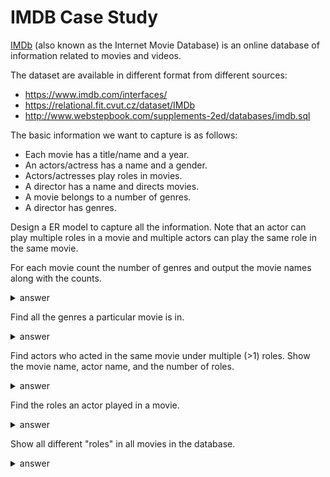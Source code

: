 # IMDB Case Study

[IMDb](https://en.wikipedia.org/wiki/IMDb) (also known as the Internet Movie Database) is an online database of information related to movies and videos.

The dataset are available in different format from different sources:
* https://www.imdb.com/interfaces/
* https://relational.fit.cvut.cz/dataset/IMDb
* http://www.webstepbook.com/supplements-2ed/databases/imdb.sql

The basic information we want to capture is as follows:
* Each movie has a title/name and a year.
* An actors/actress has a name and a gender.
* Actors/actresses play roles in movies.
* A director has a name and directs movies.
* A movie belongs to a number of genres.
* A director has genres.

Design a ER model to capture all the information. Note that an actor can play multiple roles in a movie and multiple actors can play the same role in the same movie.  

For each movie count the number of genres and output the movie names along with the counts.

<details>
<summary>answer</summary>

```sql
SELECT id, name, count(DISTINCT genre)
FROM movies, movies_genres
WHERE id = movie_id
GROUP BY id, name
ORDER BY count(DISTINCT genre) DESC
LIMIT 10;

+--------+----------------------+-----------------------+
| id     | name                 | count(DISTINCT genre) |
+--------+----------------------+-----------------------+
| 122529 | Finaru fuantaj VI    |                    11 |
| 113329 | Final Fantasy VII    |                    10 |
| 349066 | Utopia's Redemption  |                     9 |
| 350189 | Vampire Hunter D     |                     9 |
| 350246 | Vampires, Les        |                     8 |
|  69602 | Conker's Bad Fur Day |                     8 |
| 177327 | King Kong            |                     8 |
| 113331 | Final Fantasy VIII   |                     8 |
| 103180 | Escaflowne (2000/II) |                     8 |
| 212067 | Metoroporisu         |                     8 |
+--------+----------------------+-----------------------+
10 rows in set (7.38 sec)
```
</details>

Find all the genres a particular movie is in.

<details>
<summary>answer</summary>

```sql
SELECT name, genre
FROM movies, movies_genres
WHERE id = movie_id AND id = 122529;

+-------------------+-----------+
| name              | genre     |
+-------------------+-----------+
| Finaru fuantaj VI | Adventure |
| Finaru fuantaj VI | Animation |
| Finaru fuantaj VI | Comedy    |
| Finaru fuantaj VI | Drama     |
| Finaru fuantaj VI | Thriller  |
| Finaru fuantaj VI | Action    |
| Finaru fuantaj VI | Fantasy   |
| Finaru fuantaj VI | Horror    |
| Finaru fuantaj VI | War       |
| Finaru fuantaj VI | Mystery   |
| Finaru fuantaj VI | Sci-Fi    |
+-------------------+-----------+
11 rows in set (0.00 sec)

SELECT name, genre
FROM movies, movies_genres
WHERE id = movie_id AND id = 113329;

+-------------------+-----------+
| name              | genre     |
+-------------------+-----------+
| Final Fantasy VII | Action    |
| Final Fantasy VII | Mystery   |
| Final Fantasy VII | Adventure |
| Final Fantasy VII | Comedy    |
| Final Fantasy VII | Fantasy   |
| Final Fantasy VII | Drama     |
| Final Fantasy VII | Sci-Fi    |
| Final Fantasy VII | Horror    |
| Final Fantasy VII | Thriller  |
| Final Fantasy VII | Animation |
+-------------------+-----------+
10 rows in set (0.00 sec)

SELECT name, genre
FROM movies, movies_genres
WHERE id = movie_id AND id = 349066;

+---------------------+-----------+
| name                | genre     |
+---------------------+-----------+
| Utopia's Redemption | Action    |
| Utopia's Redemption | Family    |
| Utopia's Redemption | Short     |
| Utopia's Redemption | Adventure |
| Utopia's Redemption | Comedy    |
| Utopia's Redemption | Crime     |
| Utopia's Redemption | Drama     |
| Utopia's Redemption | Sci-Fi    |
| Utopia's Redemption | Thriller  |
+---------------------+-----------+
9 rows in set (0.00 sec)
```
</details>

Find actors who acted in the same movie under multiple (>1) roles. Show the movie name, actor name, and the number of roles.

<details>
<summary>answer</summary>

```sql
SELECT actor_id, first_name, last_name, movie_id, name, count(DISTINCT role)
FROM actors, roles, movies
WHERE actors.id = actor_id AND movies.id = movie_id
GROUP BY movie_id, actor_id
HAVING count(DISTINCT role) > 1
ORDER BY count(DISTINCT role) DESC
LIMIT 10;

+----------+------------+-----------+----------+------------------------------+----------------------+
| actor_id | first_name | last_name | movie_id | name                         | count(DISTINCT role) |
+----------+------------+-----------+----------+------------------------------+----------------------+
|    17921 | William H. | Artist    |    20042 | Arena smelykh                |                    8 |
|   426212 | David      | Schurmann |   399153 | "Nero Wolfe Mystery, A"      |                    6 |
|    47312 | Robert     | Bockstael |   399153 | "Nero Wolfe Mystery, A"      |                    6 |
|   475551 | James      | Tolkan    |   399153 | "Nero Wolfe Mystery, A"      |                    6 |
|   641104 | Nicky      | Guadagni  |   399153 | "Nero Wolfe Mystery, A"      |                    5 |
|   712980 | Kari       | Matchett  |   399153 | "Nero Wolfe Mystery, A"      |                    5 |
|   186795 | Richard    | Grupe     |   225804 | Na arene tsirka              |                    5 |
|   326721 | Pierre     | Mondy     |   385003 | "Cordier, juge et flic, Les" |                    4 |
|     6217 | John       | Alderton  |   411330 | "Wodehouse Playhouse"        |                    4 |
|   609183 | Shelley    | Duvall    |   388202 | "Faerie Tale Theatre"        |                    4 |
+----------+------------+-----------+----------+------------------------------+----------------------+
10 rows in set (1 min 15.54 sec)
```
</details>

Find the roles an actor played in a movie.

<details>
<summary>answer</summary>

```sql
SELECT first_name, last_name, name, role
FROM actors, roles, movies
WHERE actors.id = actor_id AND movies.id = movie_id
AND actor_id = 17921 AND movie_id = 20042;

+------------+-----------+---------------+-------------------------------+
| first_name | last_name | name          | role                          |
+------------+-----------+---------------+-------------------------------+
| William H. | Artist    | Arena smelykh | Themselves (cyclist-acrobats) |
| William H. | Artist    | Arena smelykh | Themselves (musical acrobats) |
| William H. | Artist    | Arena smelykh | Themselves (aerialists)       |
| William H. | Artist    | Arena smelykh | Themselves (acrobats)         |
| William H. | Artist    | Arena smelykh | Themselves (trapeze artists)  |
| William H. | Artist    | Arena smelykh | Themselves (jugglers)         |
| William H. | Artist    | Arena smelykh | Themselves (gymnasts)         |
| William H. | Artist    | Arena smelykh | Themselves (dancers-acrobats) |
| William H. | Artist    | Arena smelykh | Themselves (gymnasts)         |
| William H. | Artist    | Arena smelykh | Themselves (acrobats)         |
+------------+-----------+---------------+-------------------------------+
10 rows in set (0.06 sec)

SELECT first_name, last_name, name, role
FROM actors, roles, movies
WHERE actors.id = actor_id AND movies.id = movie_id
AND actor_id = 426212 AND movie_id = 399153;

+------------+-----------+-------------------------+------------------+
| first_name | last_name | name                    | role             |
+------------+-----------+-------------------------+------------------+
| David      | Schurmann | "Nero Wolfe Mystery, A" | Robert Robilotti |
| David      | Schurmann | "Nero Wolfe Mystery, A" | Alfred Kiernan   |
| David      | Schurmann | "Nero Wolfe Mystery, A" | Adrian Evers     |
| David      | Schurmann | "Nero Wolfe Mystery, A" | Miles Haydecker  |
| David      | Schurmann | "Nero Wolfe Mystery, A" | Mr. Thompson     |
| David      | Schurmann | "Nero Wolfe Mystery, A" | Jay Bruckner     |
+------------+-----------+-------------------------+------------------+
6 rows in set (0.03 sec)
```
</details>

Show all different "roles" in all movies in the database.

<details>
<summary>answer</summary>
```sql
SELECT DISTINCT role
FROM roles;

+----------------------------------------+
| role                                   |
+----------------------------------------+
| Stevie                                 |
| Various/lyricist                       |
| Gitano 1                               |
| El Cigala                              |
| Himself                                |
| Staff Humorist (1996)                  |
...
| Turkish singer                         |
| Andrea Melcher                         |
| Sanieba                                |
| Tanja Lohhoff                          |
| Emel (1996-1997)                       |
| Sanem                                  |
| Bayirgülü                              |
+----------------------------------------+
1153615 rows in set (1 min 10.58 sec)
```
</details>

Show movies with multiple actors/actresses who acted in the same role.

<details>
<summary>answer</summary>

```
SELECT movie_id, role, count(actor_id)
FROM roles
GROUP BY movie_id, role
ORDER BY count(actor_id) DESC
LIMIT 10;

+----------+---------+-----------------+
| movie_id | role    | count(actor_id) |
+----------+---------+-----------------+
|    20625 | Extra   |            1127 |
|   131232 | Extra   |             240 |
|   411420 | Himself |             222 |
|   394750 |         |             195 |
|   406321 |         |             189 |
|   144406 |         |             178 |
|   380430 |         |             171 |
|    56545 | Herself |             170 |
|   384590 | Himself |             168 |
|   240429 |         |             155 |
+----------+---------+-----------------+
10 rows in set (1 min 37.90 sec)
```
</details>
